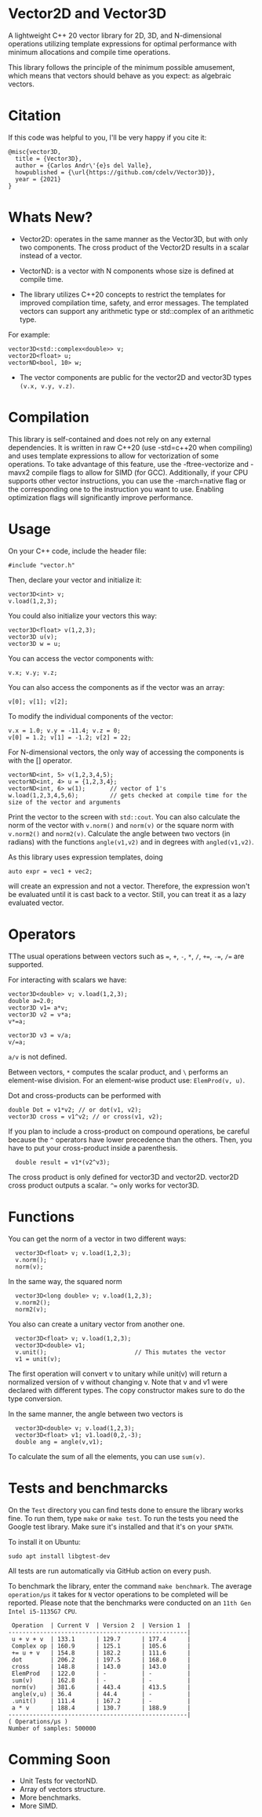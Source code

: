 # Vector2D and Vector3D

A lightweight C++ 20 vector library for 2D, 3D, and N-dimensional operations utilizing template expressions for optimal performance with minimum allocations and compile time operations.

This library follows the principle of the minimum possible amusement, which means that vectors should behave as you expect: as algebraic vectors.

# Citation

If this code was helpful to you, I'll be very happy if you cite it:
```
@misc{vector3D,
  title = {Vector3D},
  author = {Carlos Andr\'{e}s del Valle},
  howpublished = {\url{https://github.com/cdelv/Vector3D}},
  year = {2021}
}
```

# Whats New?
* Vector2D: operates in the same manner as the Vector3D, but with only two components. The cross product of the Vector2D results in a scalar instead of a vector. 

* VectorND: is a vector with N components whose size is defined at compile time.

* The library utilizes C++20 concepts to restrict the templates for improved compilation time, safety, and error messages. The templated vectors can support any arithmetic type or std::complex of an arithmetic type.

For example:
```
vector3D<std::complex<double>> v;
vector2D<float> u;
vectorND<bool, 10> w;
```

* The vector components are public for the vector2D and vector3D types `(v.x, v.y, v.z)`.

# Compilation

This library is self-contained and does not rely on any external dependencies. It is written in raw C++20 (use -std=c++20 when compiling) and uses template expressions to allow for vectorization of some operations. To take advantage of this feature, use the -ftree-vectorize and -mavx2 compile flags to allow for SIMD (for GCC). Additionally, if your CPU supports other vector instructions, you can use the -march=native flag or the corresponding one to the instruction you want to use. Enabling optimization flags will significantly improve performance.

# Usage
On your C++ code, include the header file:
```
#include "vector.h"
```

Then, declare your vector and initialize it:
```
vector3D<int> v;
v.load(1,2,3);
```
You could also initialize your vectors this way:
```
vector3D<float> v(1,2,3);
vector3D u(v);
vector3D w = u;
```
You can access the vector components with:
```
v.x; v.y; v.z;
```
You can also access the components as if the vector was an array:
```
v[0]; v[1]; v[2];
```
To modify the individual components of the vector:
```
v.x = 1.0; v.y = -11.4; v.z = 0;
v[0] = 1.2; v[1] = -1.2; v[2] = 22;
```

For N-dimensional vectors, the only way of accessing the components is with the [] operator. 

```
vectorND<int, 5> v(1,2,3,4,5);
vectorND<int, 4> u = {1,2,3,4};
vectorND<int, 6> w(1);       // vector of 1's
w.load(1,2,3,4,5,6);         // gets checked at compile time for the size of the vector and arguments 
```

Print the vector to the screen with `std::cout`. You can also calculate the norm of the vector with `v.norm()` and `norm(v)` or the square norm with `v.norm2()` and `norm2(v)`. Calculate the angle between two vectors (in radians) with the functions `angle(v1,v2)` and in degrees with `angled(v1,v2)`.

As this library uses expression templates, doing
```
auto expr = vec1 + vec2;
```
will create an expression and not a vector. Therefore, the expression won't be evaluated until it is cast back to a vector. Still, you can treat it as a lazy evaluated vector. 

# Operators

TThe usual operations between vectors such as `=`, `+`, `-`, `*`, `/`, `+=`, `-=`, `/=` are supported.

For interacting with scalars we have:
```
vector3D<double> v; v.load(1,2,3);
double a=2.0;
vector3D v1= a*v; 
vector3D v2 = v*a; 
v*=a;
  
vector3D v3 = v/a;
v/=a;                                  
```

`a/v` is not defined. 

Between vectors, `*` computes the scalar product, and `\` performs an element-wise division. For an element-wise product use: `ElemProd(v, u)`. 

Dot and cross-products can be performed with
```
double Dot = v1*v2; // or dot(v1, v2);
vector3D cross = v1^v2; // or cross(v1, v2);
```
If you plan to include a cross-product on compound operations,  be careful because the `^` operators have lower precedence than the others. Then, you have to put your cross-product inside a parenthesis.
```
  double result = v1*(v2^v3);
```

The cross product is only defined for vector3D and vector2D. vector2D cross product outputs a scalar. `^=` only works for vector3D.

# Functions

You can get the norm of a vector in two different ways:
```
  vector3D<float> v; v.load(1,2,3);
  v.norm();
  norm(v);
```

In the same way, the squared norm
```
  vector3D<long double> v; v.load(1,2,3);
  v.norm2();
  norm2(v);
```
You also can create a unitary vector from another one.
```
  vector3D<float> v; v.load(1,2,3);
  vector3D<double> v1;
  v.unit();                         // This mutates the vector
  v1 = unit(v);
```

The first operation will convert v to unitary while unit(v) will return a normalized version of v without changing v. Note that v and v1 were declared with different types. The copy constructor makes sure to do the type conversion.

In the same manner, the angle between two vectors is
```
  vector3D<double> v; v.load(1,2,3);
  vector3D<float> v1; v1.load(0,2,-3);
  double ang = angle(v,v1);
```
To calculate the sum of all the elements, you can use `sum(v)`.

# Tests and benchmarcks

On the `Test` directory you can find tests done to ensure the library works fine. To run them, type `make` or `make test`. To run the tests you need the Google test library. Make sure it's installed and that it's on your `$PATH`. 

To install it on Ubuntu:
```
sudo apt install libgtest-dev
```
All tests are run automatically via GitHub action on every push. 

To benchmark the library, enter the command `make benchmark`. The average `operation/μs` it takes for `N` vector operations to be completed will be reported. Please note that the benchmarks were conducted on an `11th Gen Intel i5-1135G7 CPU`.

```
 Operation  | Current V  | Version 2  | Version 1  | 
---------------------------------------------------|
 u + v + v  | 133.1      | 129.7      | 177.4      | 
 Complex op | 160.9      | 125.1      | 105.6      | 
 += u + v   | 154.8      | 182.2      | 111.6      | 
 dot        | 206.2      | 197.5      | 168.0      | 
 cross      | 148.8      | 143.0      | 143.0      | 
 ElemProd   | 122.0      | -          | -          | 
 sum(v)     | 162.8      | -          | -          | 
 norm(v)    | 381.6      | 443.4      | 413.5      | 
 angle(v,u) | 36.4       | 44.4       | -          | 
 .unit()    | 111.4      | 167.2      | -          | 
 a * v      | 188.4      | 130.7      | 188.9      | 
---------------------------------------------------|
( Operations/μs )
Number of samples: 500000
```

# Comming Soon

- Unit Tests for vectorND.
- Array of vectors structure. 
- More benchmarks. 
- More SIMD. 
